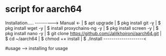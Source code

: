# script for aarch64

Installation.....
---------> Manual <-
| $ apt upgrade
| $ pkg install git -y
| $ pkg install wget -y
| $ install proxychains-ng -y
| $ pkg install screen -y
| $ pkg install nano -y
| $ git clone https://github.com/Jalilkhoironi/aarch64.git
| $ cd ~/aarch64
| $ chmod +× install
| $ ./install
--------------------<

#usage 
 --> installing for usage
